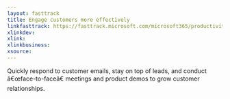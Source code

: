 ```yaml
---
layout: fasttrack
title: Engage customers more effectively
linkfasttrack: https://fasttrack.microsoft.com/microsoft365/productivitylibrary/Engage-customers-more-effectively 
xlinkdev: 
xlink: 
xlinkbusiness: 
xsource: 
---
```

Quickly respond to customer emails, stay on top of leads, and conduct â€œface-to-faceâ€ meetings and product demos to grow customer relationships.